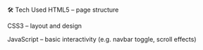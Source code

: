 🛠 Tech Used
HTML5 – page structure

CSS3 – layout and design

JavaScript – basic interactivity (e.g. navbar toggle, scroll effects)
